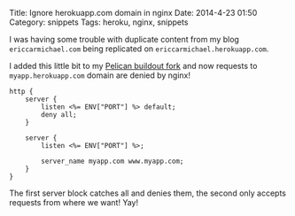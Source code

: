 Title: Ignore herokuapp.com domain in nginx
Date: 2014-4-23 01:50
Category: snippets
Tags: heroku, nginx, snippets


I was having some trouble with duplicate content from my blog `ericcarmichael.com` being replicated on `ericcarmichael.herokuapp.com`.

I added this little bit to my [Pelican buildout fork](https://github.com/ckcollab/heroku-buildpack-pelican) and now
 requests to `myapp.herokuapp.com` domain are denied by nginx!


    http {
        server {
            listen <%= ENV["PORT"] %> default;
            deny all;
        }

        server {
            listen <%= ENV["PORT"] %>;

            server_name myapp.com www.myapp.com;
        }
    }


The first server block catches all and denies them, the second only accepts requests from where we want! Yay!
